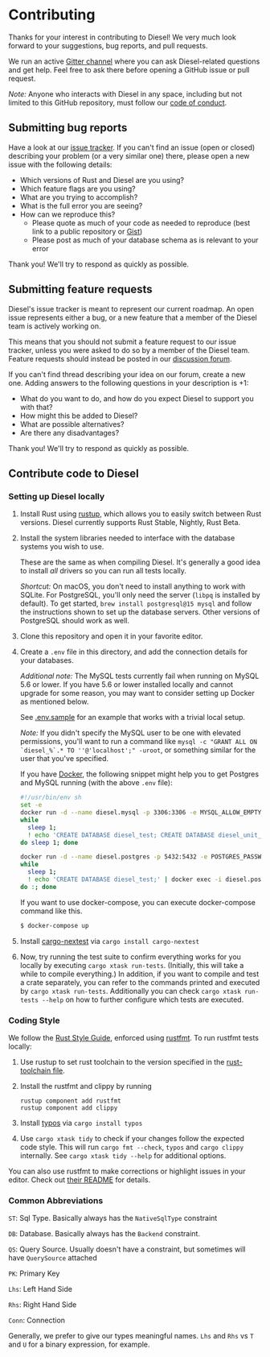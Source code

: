 # Contributing

Thanks for your interest in contributing to Diesel! We very much look forward to
your suggestions, bug reports, and pull requests.

We run an active [Gitter
channel](https://gitter.im/diesel-rs/diesel) where you can ask Diesel-related questions and
get help. Feel free to ask there before opening a GitHub issue or
pull request.

*Note:* Anyone who interacts with Diesel in any space, including but not
limited to this GitHub repository, must follow our [code of
conduct](https://github.com/diesel-rs/diesel/blob/master/code_of_conduct.md).


## Submitting bug reports

Have a look at our [issue tracker]. If you can't find an issue (open or closed)
describing your problem (or a very similar one) there, please open a new issue with
the following details:

- Which versions of Rust and Diesel are you using?
- Which feature flags are you using?
- What are you trying to accomplish?
- What is the full error you are seeing?
- How can we reproduce this?
  - Please quote as much of your code as needed to reproduce (best link to a
    public repository or [Gist])
  - Please post as much of your database schema as is relevant to your error

[issue tracker]: https://github.com/diesel-rs/diesel/issues
[Gist]: https://gist.github.com

Thank you! We'll try to respond as quickly as possible.


## Submitting feature requests

Diesel's issue tracker is meant to represent our current roadmap. An open issue represents either a bug, or a new feature that a member of the Diesel team is actively working on.

This means that you should not submit a feature request to our issue tracker, unless you were asked to do so by a member of the Diesel team. Feature requests should instead be posted in
our [discussion forum](https://github.com/diesel-rs/diesel/discussions/categories/ideas).

If you can't find thread describing your idea on our forum, create a new one. Adding answers to the following questions in your description is +1:

-   What do you want to do, and how do you expect Diesel to support you with that?
-   How might this be added to Diesel?
-   What are possible alternatives?
-   Are there any disadvantages?

Thank you! We'll try to respond as quickly as possible.

## Contribute code to Diesel

### Setting up Diesel locally

1. Install Rust using [rustup], which allows you to easily switch between Rust
   versions. Diesel currently supports Rust Stable, Nightly, Rust Beta.

2. Install the system libraries needed to interface with the database systems
   you wish to use.

   These are the same as when compiling Diesel. It's generally a good idea
   to install _all_ drivers so you can run all tests locally.

   *Shortcut:* On macOS, you don't need to install anything to work with SQLite.
   For PostgreSQL, you'll only need the server (`libpq` is installed by
   default). To get started, `brew install postgresql@15 mysql` and follow the
   instructions shown to set up the database servers. Other versions of
   PostgreSQL should work as well.
3. Clone this repository and open it in your favorite editor.
4. Create a `.env` file in this directory, and add the connection details for
   your databases.

   *Additional note:* The MySQL tests currently fail when running on MySQL 5.6
   or lower. If you have 5.6 or lower installed locally and cannot upgrade for
   some reason, you may want to consider setting up Docker as mentioned below.

   See [.env.sample](.env.sample) for an example that works with a trivial
   local setup.

   *Note:* If you didn't specify the MySQL user to be one with elevated
   permissions, you'll want to run a command like ```mysql -c "GRANT ALL ON
   `diesel_%`.* TO ''@'localhost';" -uroot```, or something similar for the
   user that you've specified.

   If you have [Docker](https://www.docker.com/), the following snippet might help you
   to get Postgres and MySQL running (with the above `.env` file):

   ```bash
   #!/usr/bin/env sh
   set -e
   docker run -d --name diesel.mysql -p 3306:3306 -e MYSQL_ALLOW_EMPTY_PASSWORD=true mysql
   while
     sleep 1;
     ! echo 'CREATE DATABASE diesel_test; CREATE DATABASE diesel_unit_test;' | docker exec -i diesel.mysql mysql
   do sleep 1; done

   docker run -d --name diesel.postgres -p 5432:5432 -e POSTGRES_PASSWORD=postgres postgres
   while
     sleep 1;
     ! echo 'CREATE DATABASE diesel_test;' | docker exec -i diesel.postgres psql -U postgres
   do :; done
   ```

   If you want to use docker-compose, you can execute docker-compose command like this.

    ```bash
    $ docker-compose up
    ```
    
5. Install [cargo-nextest](https://nexte.st/) via `cargo install cargo-nextest`

6. Now, try running the test suite to confirm everything works for you locally
   by executing `cargo xtask run-tests`. (Initially, this will take a while to compile
   everything.) In addition, if you want to compile and test a crate separately, 
   you can refer to the commands printed and executed by `cargo xtask run-tests`. Additionally you 
   can check `cargo xtask run-tests --help` on how to further configure which tests are executed.

[rustup]: https://rustup.rs/

### Coding Style

We follow the [Rust Style Guide](https://github.com/rust-dev-tools/fmt-rfcs/blob/master/guide/guide.md), enforced using [rustfmt](https://github.com/rust-lang/rustfmt).
To run rustfmt tests locally:

1. Use rustup to set rust toolchain to the version specified in the
   [rust-toolchain file](./rust-toolchain).

2. Install the rustfmt and clippy by running
   ```
   rustup component add rustfmt
   rustup component add clippy
   ```

3. Install [typos](https://github.com/crate-ci/typos) via `cargo install typos`

4. Use `cargo xtask tidy` to check if your changes follow the expected code style.
   This will run `cargo fmt --check`, `typos` and `cargo clippy` internally. See `cargo xtask tidy --help`
   for additional options.

You can also use rustfmt to make corrections or highlight issues in your editor.
Check out [their README](https://github.com/rust-lang/rustfmt) for details.

### Common Abbreviations

`ST`: Sql Type. Basically always has the `NativeSqlType` constraint

`DB`: Database. Basically always has the `Backend` constraint.

`QS`: Query Source. Usually doesn't have a constraint, but sometimes will have `QuerySource` attached

`PK`: Primary Key

`Lhs`: Left Hand Side

`Rhs`: Right Hand Side

`Conn`: Connection

Generally, we prefer to give our types meaningful names. `Lhs` and `Rhs` vs `T` and `U` for a binary expression, for example.
